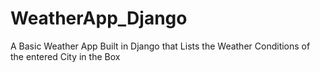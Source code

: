 # WeatherApp_Django
A Basic Weather App Built in Django that Lists the Weather Conditions of the entered City in the Box
